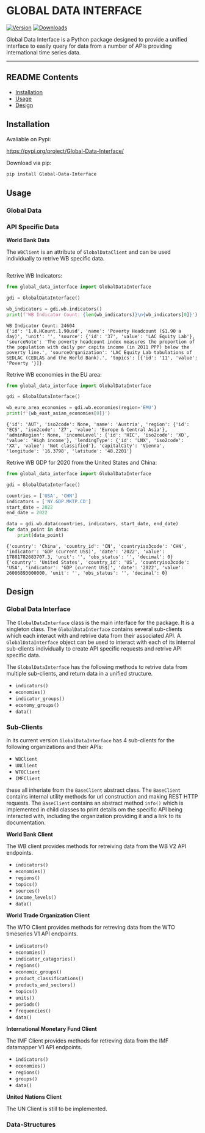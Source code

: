 # GLOBAL DATA INTERFACE

[![Version](https://img.shields.io/badge/version-0.1.0a1-orange)](https://github.com/EMCampbell01/Global-Data-Interface)
[![Downloads](https://img.shields.io/pypi/dm/Global-Data-Interface)](https://pypi.org/project/Global-Data-Interface/)

Global Data Interface is a Python package designed to provide a unified interface to easily query for data from a number of APIs providing international time series data.

---

## README Contents

- [Installation](#Installation)
- [Usage](#Usage)
- [Design](#design)

## Installation

Avaliable on Pypi:

https://pypi.org/project/Global-Data-Interface/

Download via pip:
```bash
pip install Global-Data-Interface
```

## Usage

### Global Data

### API Specific Data 

**World Bank Data**

The `WBClient` is an attribute of `GlobalDataClient` and can be used individually to retrive WB specific data.
```python

```

Retrive WB Indicators:
```python
from global_data_interface import GlobalDataInterface

gdi = GlobalDataInterface()

wb_indicators = gdi.wb.indicators()
print(f'WB Indicator Count: {len(wb_indicators)}\n{wb_indicators[0]}')
```
```
WB Indicator Count: 24604
{'id': '1.0.HCount.1.90usd', 'name': 'Poverty Headcount ($1.90 a day)', 'unit': '', 'source': {'id': '37', 'value': 'LAC Equity Lab'}, 'sourceNote': 'The poverty headcount index measures the proportion of the population with daily per capita income (in 2011 PPP) below the poverty line.', 'sourceOrganization': 'LAC Equity Lab tabulations of SEDLAC (CEDLAS and the World Bank).', 'topics': [{'id': '11', 'value': 'Poverty '}]}
```

Retrive WB economies in the EU area:
```python
from global_data_interface import GlobalDataInterface

gdi = GlobalDataInterface()

wb_euro_area_economies = gdi.wb.economies(region='EMU')
print(f'{wb_east_asian_economies[0]}')
```
```
{'id': 'AUT', 'iso2code': None, 'name': 'Austria', 'region': {'id': 'ECS', 'iso2code': 'Z7', 'value': 'Europe & Central Asia'}, 'adminRegion': None, 'incomeLevel': {'id': 'HIC', 'iso2code': 'XD', 'value': 'High income'}, 'lendingType': {'id': 'LNX', 'iso2code': 'XX', 'value': 'Not classified'}, 'capitalCity': 'Vienna', 'longitude': '16.3798', 'latitude': '48.2201'}
```

Retrive WB GDP for 2020 from the United States and China:
```python
from global_data_interface import GlobalDataInterface

gdi = GlobalDataInterface()

countries = ['USA', 'CHN']
indicators = ['NY.GDP.MKTP.CD']
start_date = 2022
end_date = 2022

data = gdi.wb.data(countries, indicators, start_date, end_date)
for data_point in data:
    print(data_point)
```
```
{'country': 'China', 'country_id': 'CN', 'countryiso3code': 'CHN', 'indicator': 'GDP (current US$)', 'date': '2022', 'value': 17881782683707.3, 'unit': '', 'obs_status': '', 'decimal': 0}
{'country': 'United States', 'country_id': 'US', 'countryiso3code': 'USA', 'indicator': 'GDP (current US$)', 'date': '2022', 'value': 26006893000000, 'unit': '', 'obs_status': '', 'decimal': 0}
```

## Design

### Global Data Interface

The `GlobalDataInterface` class is the main interface for the package. It is a singleton class. The `GlobalDataInterface` contains several sub-clients which each interact with and retrive data from their associated API. A `GlobalDataInterface` object can be used to interact with each of its internal sub-clients individually to create API specific requests and retrive API specific data.

The `GlobalDataInterface` has the following methods to retrive data from multiple sub-clients, and return data in a unified structure.

- `indicators()`
- `economies()`
- `indicator_groups()`
- `economy_groups()`
- `data()`

### Sub-Clients

In its current version `GlobalDataInterface` has 4 sub-clients for the following organizations and their APIs:

- `WBClient`
- `UNClient`
- `WTOClient`
- `IMFClient`

these all inheriate from the `BaseClient` abstract class. The `BaseClient` contains internal utility methods for url construction and making REST HTTP requests. The `BaseClient` contains an abstract method `info()` which is implemented in child classes to print details om the specific API being interacted with, including the organization providing it and a link to its documentation.

**World Bank Client**

The WB client provides methods for retreiving data from the WB V2 API endpoints.

- `indicators()`
- `economies()`
- `regions()`
- `topics()`
- `sources()`
- `income_levels()`
- `data()`

**World Trade Organization Client**

The WTO Client provides methods for retreving data from the WTO timeseries V1 API endpoints.

- `indicators()`
- `economies()`
- `indicator_catagories()`
- `regions()`
- `economic_groups()`
- `product_classifications()`
- `products_and_sectors()`
- `topics()`
- `units()`
- `periods()`
- `frequencies()`
- `data()`

**International Monetary Fund Client**

The IMF Client provides methods for retreving data from the IMF datamapper V1 API endpoints.

- `indicators()`
- `economies()`
- `regions()`
- `groups()`
- `data()`

**United Nations Client**

The UN Client is still to be implemented.

### Data-Structures

